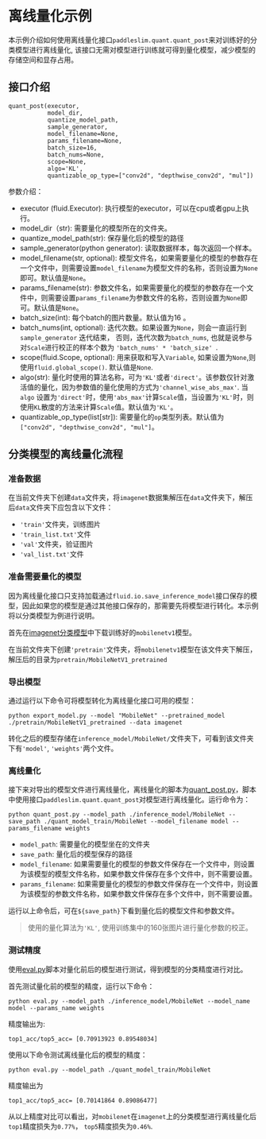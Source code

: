 # 离线量化示例

本示例介绍如何使用离线量化接口``paddleslim.quant.quant_post``来对训练好的分类模型进行离线量化, 该接口无需对模型进行训练就可得到量化模型，减少模型的存储空间和显存占用。

## 接口介绍
```
quant_post(executor,
           model_dir,
           quantize_model_path,
           sample_generator,
           model_filename=None,
           params_filename=None,
           batch_size=16,
           batch_nums=None,
           scope=None,
           algo='KL',
           quantizable_op_type=["conv2d", "depthwise_conv2d", "mul"])
```

参数介绍：
- executor (fluid.Executor): 执行模型的executor，可以在cpu或者gpu上执行。
- model_dir（str): 需要量化的模型所在的文件夹。
- quantize_model_path(str): 保存量化后的模型的路径
- sample_generator(python generator): 读取数据样本，每次返回一个样本。
- model_filename(str, optional): 模型文件名，如果需要量化的模型的参数存在一个文件中，则需要设置``model_filename``为模型文件的名称，否则设置为``None``即可。默认值是``None``。
- params_filename(str): 参数文件名，如果需要量化的模型的参数存在一个文件中，则需要设置``params_filename``为参数文件的名称，否则设置为``None``即可。默认值是``None``。
- batch_size(int): 每个batch的图片数量。默认值为16 。
- batch_nums(int, optional): 迭代次数。如果设置为``None``，则会一直运行到``sample_generator`` 迭代结束， 否则，迭代次数为``batch_nums``, 也就是说参与对``Scale``进行校正的样本个数为 ``'batch_nums' * 'batch_size' ``.
- scope(fluid.Scope, optional): 用来获取和写入``Variable``, 如果设置为``None``,则使用``fluid.global_scope()``. 默认值是``None``.
- algo(str): 量化时使用的算法名称，可为``'KL'``或者``'direct'``。该参数仅针对激活值的量化，因为参数值的量化使用的方式为``'channel_wise_abs_max'``. 当``algo`` 设置为``'direct'``时，使用``'abs_max'``计算``Scale``值，当设置为``'KL'``时，则使用``KL``散度的方法来计算``Scale``值。默认值为``'KL'``。
- quantizable_op_type(list[str]): 需要量化的``op``类型列表。默认值为``["conv2d", "depthwise_conv2d", "mul"]``。

## 分类模型的离线量化流程

### 准备数据

在当前文件夹下创建``data``文件夹，将``imagenet``数据集解压在``data``文件夹下，解压后``data``文件夹下应包含以下文件：
- ``'train'``文件夹，训练图片
- ``'train_list.txt'``文件
- ``'val'``文件夹，验证图片
- ``'val_list.txt'``文件

### 准备需要量化的模型
因为离线量化接口只支持加载通过``fluid.io.save_inference_model``接口保存的模型，因此如果您的模型是通过其他接口保存的，那需要先将模型进行转化。本示例将以分类模型为例进行说明。

首先在[imagenet分类模型](https://github.com/PaddlePaddle/models/tree/develop/PaddleCV/image_classification#%E5%B7%B2%E5%8F%91%E5%B8%83%E6%A8%A1%E5%9E%8B%E5%8F%8A%E5%85%B6%E6%80%A7%E8%83%BD)中下载训练好的``mobilenetv1``模型。

在当前文件夹下创建``'pretrain'``文件夹，将``mobilenetv1``模型在该文件夹下解压，解压后的目录为``pretrain/MobileNetV1_pretrained``

### 导出模型
通过运行以下命令可将模型转化为离线量化接口可用的模型：
```
python export_model.py --model "MobileNet" --pretrained_model ./pretrain/MobileNetV1_pretrained --data imagenet
```
转化之后的模型存储在``inference_model/MobileNet/``文件夹下，可看到该文件夹下有``'model'``, ``'weights'``两个文件。

### 离线量化
接下来对导出的模型文件进行离线量化，离线量化的脚本为[quant_post.py](./quant_post.py)，脚本中使用接口``paddleslim.quant.quant_post``对模型进行离线量化。运行命令为：
```
python quant_post.py --model_path ./inference_model/MobileNet --save_path ./quant_model_train/MobileNet --model_filename model --params_filename weights
```

- ``model_path``: 需要量化的模型坐在的文件夹
- ``save_path``: 量化后的模型保存的路径
- ``model_filename``: 如果需要量化的模型的参数文件保存在一个文件中，则设置为该模型的模型文件名称，如果参数文件保存在多个文件中，则不需要设置。
- ``params_filename``: 如果需要量化的模型的参数文件保存在一个文件中，则设置为该模型的参数文件名称，如果参数文件保存在多个文件中，则不需要设置。

运行以上命令后，可在``${save_path}``下看到量化后的模型文件和参数文件。

> 使用的量化算法为``'KL'``, 使用训练集中的160张图片进行量化参数的校正。


### 测试精度

使用[eval.py](./eval.py)脚本对量化前后的模型进行测试，得到模型的分类精度进行对比。

首先测试量化前的模型的精度，运行以下命令：
```
python eval.py --model_path ./inference_model/MobileNet --model_name model --params_name weights
```
精度输出为:
```
top1_acc/top5_acc= [0.70913923 0.89548034]
```

使用以下命令测试离线量化后的模型的精度：

```
python eval.py --model_path ./quant_model_train/MobileNet
```

精度输出为
```
top1_acc/top5_acc= [0.70141864 0.89086477]
```
从以上精度对比可以看出，对``mobilenet``在``imagenet``上的分类模型进行离线量化后 ``top1``精度损失为``0.77%``， ``top5``精度损失为``0.46%``. 
